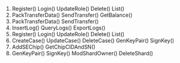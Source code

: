 
1. Register() Login() UpdateRole() Delete() List()
2. PackTransferData() SendTransfer() GetBalance()
3. PackTransferData() SendTransfer()
4. InsertLog()  QueryLogs() ExportLogs()
5. Register() Login() UpdateRole() Delete() List()
6. CreateCase()  UpdateCase() DeleteCase() GenKeyPair() SignKey() 
7. AddSEChip() GetChipCIDAndSN()
8. GenKeyPair() SignKey() ModShardOwner() DeleteShard()